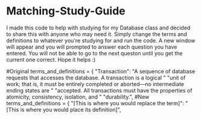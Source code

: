 # Matching-Study-Guide

I made this code to help with studying for my Database class and decided to share this with anyone who may need it. Simply change the terms and definitions to whatever you're studying for and run the code. A new window will appear and you will prompted to answer each question you have entered. You will not be able to go to the next queston until you get the current one correct. Hope it helps :)


#Original
terms_and_definitions = {
    "Transaction": "A sequence of database requests that accesses the database. A transaction is a logical "
                   "unit of work; that is, it must be entirely completed or aborted—no intermediate ending states are "
                   "accepted. All transactions must have the properties of atomicity, consistency, isolation, and "
                   "durability.",
#New
terms_and_definitions = {
  "[This is where you would replace the term]": "[This is where you would place its definition]",
